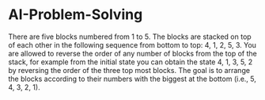 # AI-Problem-Solving

There are five blocks numbered from 1 to 5. The blocks are stacked on top of each other in the following sequence from bottom to top: 4, 1, 2, 5, 3. You are allowed to reverse the order of any number of blocks from the top of the stack, for example from the initial state you can obtain the state 4, 1, 3, 5, 2 by reversing the order of the three top most blocks. The goal is to arrange the blocks according to their numbers with the biggest at the bottom (i.e., 5, 4, 3, 2, 1).
